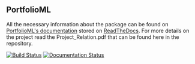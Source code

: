 ## PortfolioML
All the necessary information about the package can be found on [PortfolioML's documentation](https://portfolioml.readthedocs.io/en/latest/) stored on [ReadTheDocs](https://readthedocs.org/). For more details on the project read the Project_Relation.pdf that can be found here in the repository.


[![Build Status](https://travis-ci.org/DanieleMDiNosse/PortfolioML.svg?branch=main)](https://travis-ci.org/DanieleMDiNosse/PortfolioML)
[![Documentation Status](https://readthedocs.org/projects/portfolioml/badge/?version=latest)](https://portfolioml.readthedocs.io/en/latest/?badge=latest)
